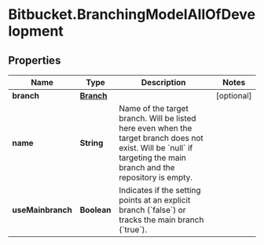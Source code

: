 # Bitbucket.BranchingModelAllOfDevelopment

## Properties

Name | Type | Description | Notes
------------ | ------------- | ------------- | -------------
**branch** | [**Branch**](Branch.md) |  | [optional] 
**name** | **String** | Name of the target branch. Will be listed here even when the target branch does not exist. Will be &#x60;null&#x60; if targeting the main branch and the repository is empty. | 
**useMainbranch** | **Boolean** | Indicates if the setting points at an explicit branch (&#x60;false&#x60;) or tracks the main branch (&#x60;true&#x60;). | 


